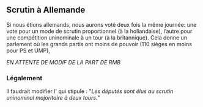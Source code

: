 ## Scrutin à Allemande

Si nous étions allemands, nous aurons voté deux fois la même journée: une vote pour un mode de scrutin proportionnel (à la hollandaise), l’autre pour une compétition uninominale à un tour (à la britannique). Cela donne un parlement où les grands partis ont moins de pouvoir (110 sièges en moins pour PS et UMP),

*EN ATTENTE DE MODIF DE LA PART DE RMB*

### Légalement
Il faudrait modifier l'<Link to="https://www.legifrance.gouv.fr/affichCodeArticle.do;jsessionid=CC82B641FB99F8D0C46F3F7B518AE810.tpdila11v_1?idArticle=LEGIARTI000006353292&cidTexte=LEGITEXT000006070239&dateTexte=20161125" label="Article L123  du Code Electoral"></Link> qui stipule : "_Les députés sont élus au scrutin uninominal majoritaire à deux tours._"
